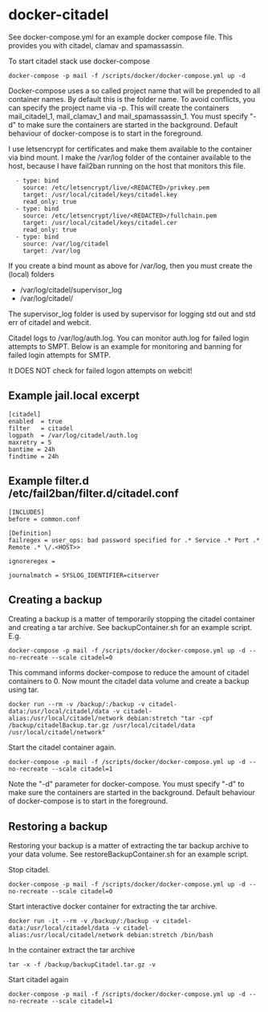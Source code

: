 docker-citadel
================================
See docker-compose.yml for an example docker compose file. This provides you with citadel, clamav and spamassassin.

To start citadel stack use docker-compose
 
    docker-compose -p mail -f /scripts/docker/docker-compose.yml up -d
    
Docker-compose uses a so called project name that will be prepended to all container names. By default this is the folder name. To avoid conflicts, you can specify the project name via -p. This will create the containers mail_citadel_1, mail_clamav_1 and mail_spamassassin_1. You must specify "-d" to make sure the containers are started in the background. Default behaviour of docker-compose is to start in the foreground.

I use letsencrypt for certificates and make them available to the container via bind mount.
I make the /var/log folder of the container available to the host, because I have fail2ban running on the host
that monitors this file. 

      - type: bind
        source: /etc/letsencrypt/live/<REDACTED>/privkey.pem
        target: /usr/local/citadel/keys/citadel.key
        read_only: true
      - type: bind
        source: /etc/letsencrypt/live/<REDACTED>/fullchain.pem
        target: /usr/local/citadel/keys/citadel.cer
        read_only: true
      - type: bind
        source: /var/log/citadel
        target: /var/log

If you create a bind mount as above for /var/log, then you must create the (local) folders
* /var/log/citadel/supervisor_log
* /var/log/citadel/

The supervisor_log folder is used by supervisor for logging std out and std err of citadel and webcit. 
 
Citadel logs to /var/log/auth.log. You can monitor auth.log for failed login attempts to SMPT.
Below is an example for monitoring and banning for failed login attempts for SMTP.

It DOES NOT check for failed logon attempts on webcit!

Example jail.local excerpt
---------------------
    [citadel]
    enabled  = true
    filter   = citadel
    logpath  = /var/log/citadel/auth.log
    maxretry = 5
    bantime = 24h
    findtime = 24h

Example filter.d /etc/fail2ban/filter.d/citadel.conf
----------------------
    [INCLUDES]
    before = common.conf

    [Definition]
    failregex = user_ops: bad password specified for .* Service .* Port .* Remote .* \/.<HOST>>

    ignoreregex = 

    journalmatch = SYSLOG_IDENTIFIER=citserver

Creating a backup
----------------------
Creating a backup is a matter of temporarily stopping the citadel container and creating a tar archive. See backupContainer.sh for an example script. E.g.
    
    docker-compose -p mail -f /scripts/docker/docker-compose.yml up -d --no-recreate --scale citadel=0

This command informs docker-compose to reduce the amount of citadel containers to 0.
Now mount the citadel data volume and create a backup using tar.

    docker run --rm -v /backup/:/backup -v citadel-data:/usr/local/citadel/data -v citadel-alias:/usr/local/citadel/network debian:stretch "tar -cpf /backup/citadelBackup.tar.gz /usr/local/citadel/data /usr/local/citadel/network"

Start the citadel container again. 

    docker-compose -p mail -f /scripts/docker/docker-compose.yml up -d --no-recreate --scale citadel=1

Note the "-d" parameter for docker-compose. You must specify "-d" to make sure the containers are started in the background. Default behaviour of docker-compose is to start in the foreground.

Restoring a backup
---------------------
Restoring your backup is a matter of extracting the tar backup archive to your data volume. See restoreBackupContainer.sh for an example script.

Stop citadel.

    docker-compose -p mail -f /scripts/docker/docker-compose.yml up -d --no-recreate --scale citadel=0

Start interactive docker container for extracting the tar archive. 
    
    docker run -it --rm -v /backup/:/backup -v citadel-data:/usr/local/citadel/data -v citadel-alias:/usr/local/citadel/network debian:stretch /bin/bash

In the container extract the tar archive

    tar -x -f /backup/backupCitadel.tar.gz -v 

Start citadel again

    docker-compose -p mail -f /scripts/docker/docker-compose.yml up -d --no-recreate --scale citadel=1
